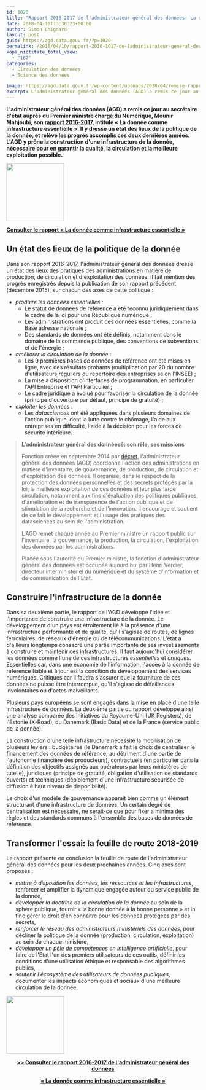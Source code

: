 ```yaml
---
id: 1020
title: "Rapport 2016-2017 de l'administrateur général des données: La donnée comme infrastructure essentielle"
date: 2018-04-10T13:30:23+00:00
author: Simon Chignard
layout: post
guid: https://agd.data.gouv.fr/?p=1020
permalink: /2018/04/10/rapport-2016-1017-de-ladministrateur-general-des-donnees-la-donnee-comme-infrastructure-essentielle/
kopa_nictitate_total_view:
  - "167"
categories:
  - Circulation des données
  - Science des données

image: https://agd.data.gouv.fr/wp-content/uploads/2018/04/remise-rapport-4.png
excerpt: L'administrateur général des données (AGD) a remis ce jour au secrétaire d'état auprès du Premier ministre chargé du Numérique, Mounir Mahjoubi, son rapport 2016-2017, intitulé « La donnée comme infrastructure essentielle ». Il y dresse un état des lieux de la politique de la donnée, et relève les progrès accomplis ces deux dernières années. L'AGD y prône la construction d'une infrastructure de la donnée, nécessaire pour en garantir la qualité, la circulation et la meilleure exploitation possible.
---
```


**L'administrateur général des données (AGD) a remis ce jour au secrétaire d'état auprès du Premier ministre chargé du Numérique, Mounir Mahjoubi, son [rapport 2016-2017](https://www.etalab.gouv.fr/wp-content/uploads/2018/04/RapportAGD_2016-2017_web.pdf), intitulé « La donnée comme infrastructure essentielle ». Il y dresse un état des lieux de la politique de la donnée, et relève les progrès accomplis ces deux dernières années. L'AGD y prône la construction d'une infrastructure de la donnée, nécessaire pour en garantir la qualité, la circulation et la meilleure exploitation possible.**

[<img class="size-thumbnail wp-image-1028 aligncenter" src="https://agd.data.gouv.fr/wp-content/uploads/2018/04/couv-rapport-agd-20162017-150x150.png" alt="" width="150" height="150" srcset="https://agd.data.gouv.fr/wp-content/uploads/2018/04/couv-rapport-agd-20162017-150x150.png 150w, https://agd.data.gouv.fr/wp-content/uploads/2018/04/couv-rapport-agd-20162017-80x80.png 80w, https://agd.data.gouv.fr/wp-content/uploads/2018/04/couv-rapport-agd-20162017-118x118.png 118w, https://agd.data.gouv.fr/wp-content/uploads/2018/04/couv-rapport-agd-20162017-239x239.png 239w, https://agd.data.gouv.fr/wp-content/uploads/2018/04/couv-rapport-agd-20162017-32x32.png 32w, https://agd.data.gouv.fr/wp-content/uploads/2018/04/couv-rapport-agd-20162017-50x50.png 50w, https://agd.data.gouv.fr/wp-content/uploads/2018/04/couv-rapport-agd-20162017-64x64.png 64w, https://agd.data.gouv.fr/wp-content/uploads/2018/04/couv-rapport-agd-20162017-96x96.png 96w, https://agd.data.gouv.fr/wp-content/uploads/2018/04/couv-rapport-agd-20162017-128x128.png 128w" sizes="(max-width: 150px) 100vw, 150px" />](https://agd.data.gouv.fr/wp-content/uploads/2018/04/couv-rapport-agd-20162017.png)

**[Consulter le rapport « La donnée comme infrastructure essentielle »](https://www.etalab.gouv.fr/wp-content/uploads/2018/04/RapportAGD_2016-2017_web.pdf)**


## Un état des lieux de la politique de la donnée

Dans son rapport 2016-2017, l'administrateur général des données dresse un état des lieux des pratiques des administrations en matière de production, de circulation et d'exploitation des données. Il fait mention des progrès enregistrés depuis la publication de son rapport précédent (décembre 2015), sur chacun des axes de cette politique :

  * _produire les données essentielles :_ 
      * Le statut de données de référence a été reconnu juridiquement dans le cadre de la loi pour une République numérique ;
      * Les administrations ont produit des données essentielles, comme la Base adresse nationale ;
      * Des standards de données ont été définis, notamment dans le domaine de la commande publique, des conventions de subventions et de l'énergie ;
  * _améliorer la circulation de la donnée_ : 
      * Les 9 premières bases de données de référence ont été mises en ligne, avec des résultats probants (multiplication par 20 du nombre d'utilisateurs réguliers du répertoire des entreprises selon l'INSEE) ;
      * La mise à disposition d'interfaces de programmation, en particulier l'API Entreprise et l'API Particulier ;
      * Le cadre juridique a évolué pour favoriser la circulation de la donnée (principe d'ouverture par défaut, principe de gratuité) ;
  * _exploiter les données_ : 
      * Les _datasciences_ ont été appliquées dans plusieurs domaines de l'action publique, dont la lutte contre le chômage, l'aide aux entreprises en difficulté, l'aide à la décision pour les forces de sécurité intérieure.

> **L'administrateur général des donnéesé: son rèle, ses missions**
> 
> Fonction créée en septembre 2014 par [décret](https://www.legifrance.gouv.fr/affichTexte.do?cidTexte=JORFTEXT000029463482&categorieLien=id), l'administrateur général des données (AGD) coordonne l'action des administrations en matière d'inventaire, de gouvernance, de production, de circulation et d'exploitation des données. Il organise, dans le respect de la protection des données personnelles et des secrets protégés par la loi, la meilleure exploitation de ces données et leur plus large circulation, notamment aux fins d'évaluation des politiques publiques, d'amélioration et de transparence de l'action publique et de stimulation de la recherche et de l'innovation. Il encourage et soutient de ce fait le développement et l'usage des pratiques des datasciences au sein de l'administration.
> 
> L'AGD remet chaque année au Premier ministre un rapport public sur l'inventaire, la gouvernance, la production, la circulation, l'exploitation des données par les administrations.
> 
> Placée sous l'autorité du Premier ministre, la fonction d'administrateur général des données est occupée aujourd'hui par Henri Verdier, directeur interministériel du numérique et du système d'information et de communication de l'Etat.

## Construire l'infrastructure de la donnée

Dans sa deuxième partie, le rapport de l'AGD développe l'idée et l'importance de construire une infrastructure de la donnée. Le développement d'un pays est étroitement lié à la présence d'une infrastructure performante et de qualité, qu'il s'agisse de routes, de lignes ferroviaires, de réseaux d'énergie ou de télécommunications. L'état a d'ailleurs longtemps consacré une partie importante de ses investissements à construire et maintenir ces infrastructures. <span style="font-weight: 400;">Il faut aujourd'hui considérer les données comme l'une de ces i</span>nfrastructures _essentielles_ et _critiques_<span style="font-weight: 400;">. Essentielles car, dans une économie de l'information, l'accès à la donnée de référence fiable et à jour est la </span>condition du développement <span style="font-weight: 400;">des services numériques. Critiques car il faudra s'assurer que la fourniture de ces données ne puisse ètre interrompue, qu'il s'agisse de défaillances involontaires ou d'actes malveillants.</span>

Plusieurs pays européens se sont engagés dans la mise en place d'une telle infrastructure de données. La deuxième partie du rapport développe ainsi une analyse comparée des initiatives du Royaume-Uni (UK Registers), de l'Estonie (X-Road), du Danemark (Basic Data) et de la France (service public de la donnée).

La construction d'une telle infrastructure nécessite la mobilisation de plusieurs leviers : budgétaires (le Danemark a fait le choix de centraliser le financement des données de référence, au détriment d'une partie de l'autonomie financière des producteurs), contractuels (en particulier dans la définition des objectifs assignés aux opérateurs par leurs ministères de tutelle), juridiques (principe de gratuité, obligation d'utilisation de standards ouverts) et techniques (déploiement d'une infrastructure sécurisée de diffusion é haut niveau de disponibilité).

Le choix d'un modèle de gouvernance apparaît bien comme un élément structurant d'une infrastructure de données. Un certain degré de centralisation est nécessaire, ne serait-ce que pour fixer a minima des règles et des standards communs à l'ensemble des bases de données de référence.

## Transformer l'essai: la feuille de route 2018-2019

Le rapport présente en conclusion la feuille de route de l'administrateur général des données pour les deux prochaines années. Cinq axes sont proposés :

  * _mettre à disposition les données, les ressources et les infrastructures_, renforcer et amplifier la dynamique engagée autour du service public de la donnée,
  * _développer la doctrine de la circulation de la donnée_ au sein de la sphère publique, fournir « la bonne donnée à la bonne personne » et in fine gérer le droit d'en connaître pour les données protégées par des secrets,
  * _renforcer le réseau des administrateurs ministériels des données_, pour décliner la politique de la donnée (production, circulation, exploitation) au sein de chaque ministère,
  * _développer un pèle de compétences en intelligence artificielle_, pour faire de l'Etat l'un des premiers utilisateurs de ces outils, définir les conditions d'une utilisation éthique et responsable des algorithmes publics,
  * _soutenir l'écosystème des utilisateurs de données publiques_, documenter les impacts économiques et sociaux d'une meilleure circulation de la donnée.

[<img class="size-thumbnail wp-image-1028 aligncenter" src="https://agd.data.gouv.fr/wp-content/uploads/2018/04/couv-rapport-agd-20162017-150x150.png" alt="" width="150" height="150" srcset="https://agd.data.gouv.fr/wp-content/uploads/2018/04/couv-rapport-agd-20162017-150x150.png 150w, https://agd.data.gouv.fr/wp-content/uploads/2018/04/couv-rapport-agd-20162017-80x80.png 80w, https://agd.data.gouv.fr/wp-content/uploads/2018/04/couv-rapport-agd-20162017-118x118.png 118w, https://agd.data.gouv.fr/wp-content/uploads/2018/04/couv-rapport-agd-20162017-239x239.png 239w, https://agd.data.gouv.fr/wp-content/uploads/2018/04/couv-rapport-agd-20162017-32x32.png 32w, https://agd.data.gouv.fr/wp-content/uploads/2018/04/couv-rapport-agd-20162017-50x50.png 50w, https://agd.data.gouv.fr/wp-content/uploads/2018/04/couv-rapport-agd-20162017-64x64.png 64w, https://agd.data.gouv.fr/wp-content/uploads/2018/04/couv-rapport-agd-20162017-96x96.png 96w, https://agd.data.gouv.fr/wp-content/uploads/2018/04/couv-rapport-agd-20162017-128x128.png 128w" sizes="(max-width: 150px) 100vw, 150px" />](https://agd.data.gouv.fr/wp-content/uploads/2018/04/couv-rapport-agd-20162017.png)

<p style="text-align: center;">
  <strong><a href="https://www.etalab.gouv.fr/wp-content/uploads/2018/04/RapportAGD_2016-2017_web.pdf">>> Consulter le rapport 2016-2017 de l'administrateur général des données</a></strong>
</p>

<p style="text-align: center;">
  <strong><a href="https://www.etalab.gouv.fr/wp-content/uploads/2018/04/RapportAGD_2016-2017_web.pdf">« </a></strong><strong><a href="https://www.etalab.gouv.fr/wp-content/uploads/2018/04/RapportAGD_2016-2017_web.pdf">La donnée comme infrastructure essentielle »</a></strong>
</p>
